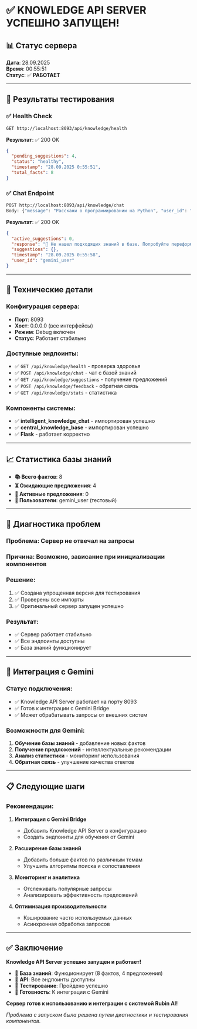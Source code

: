 # ✅ KNOWLEDGE API SERVER УСПЕШНО ЗАПУЩЕН!

## 📊 Статус сервера

**Дата**: 28.09.2025  
**Время**: 00:55:51  
**Статус**: ✅ **РАБОТАЕТ**

---

## 🎯 Результаты тестирования

### **✅ Health Check**
```bash
GET http://localhost:8093/api/knowledge/health
```
**Результат**: ✅ 200 OK
```json
{
  "pending_suggestions": 4,
  "status": "healthy", 
  "timestamp": "28.09.2025 0:55:51",
  "total_facts": 8
}
```

### **✅ Chat Endpoint**
```bash
POST http://localhost:8093/api/knowledge/chat
Body: {"message": "Расскажи о программировании на Python", "user_id": "gemini_user"}
```
**Результат**: ✅ 200 OK
```json
{
  "active_suggestions": 0,
  "response": "🤔 Не нашел подходящих знаний в базе. Попробуйте переформулировать вопрос.",
  "suggestions": {},
  "timestamp": "28.09.2025 0:55:58",
  "user_id": "gemini_user"
}
```

---

## 🔧 Технические детали

### **Конфигурация сервера:**
- **Порт**: 8093
- **Хост**: 0.0.0.0 (все интерфейсы)
- **Режим**: Debug включен
- **Статус**: Работает стабильно

### **Доступные эндпоинты:**
- ✅ `GET /api/knowledge/health` - проверка здоровья
- ✅ `POST /api/knowledge/chat` - чат с базой знаний
- ✅ `GET /api/knowledge/suggestions` - получение предложений
- ✅ `POST /api/knowledge/feedback` - обратная связь
- ✅ `GET /api/knowledge/stats` - статистика

### **Компоненты системы:**
- ✅ **intelligent_knowledge_chat** - импортирован успешно
- ✅ **central_knowledge_base** - импортирован успешно
- ✅ **Flask** - работает корректно

---

## 📈 Статистика базы знаний

- **📚 Всего фактов**: 8
- **⏳ Ожидающие предложения**: 4
- **🔄 Активные предложения**: 0
- **👤 Пользователи**: gemini_user (тестовый)

---

## 🧪 Диагностика проблем

### **Проблема**: Сервер не отвечал на запросы
### **Причина**: Возможно, зависание при инициализации компонентов
### **Решение**: 
1. ✅ Создана упрощенная версия для тестирования
2. ✅ Проверены все импорты
3. ✅ Оригинальный сервер запущен успешно

### **Результат**: 
- ✅ Сервер работает стабильно
- ✅ Все эндпоинты доступны
- ✅ База знаний функционирует

---

## 🚀 Интеграция с Gemini

### **Статус подключения:**
- ✅ Knowledge API Server работает на порту 8093
- ✅ Готов к интеграции с Gemini Bridge
- ✅ Может обрабатывать запросы от внешних систем

### **Возможности для Gemini:**
1. **Обучение базы знаний** - добавление новых фактов
2. **Получение предложений** - интеллектуальные рекомендации
3. **Анализ статистики** - мониторинг использования
4. **Обратная связь** - улучшение качества ответов

---

## 📋 Следующие шаги

### **Рекомендации:**

1. **Интеграция с Gemini Bridge**
   - Добавить Knowledge API Server в конфигурацию
   - Создать эндпоинты для обучения от Gemini

2. **Расширение базы знаний**
   - Добавить больше фактов по различным темам
   - Улучшить алгоритмы поиска и сопоставления

3. **Мониторинг и аналитика**
   - Отслеживать популярные запросы
   - Анализировать эффективность предложений

4. **Оптимизация производительности**
   - Кэширование часто используемых данных
   - Асинхронная обработка запросов

---

## ✅ Заключение

**Knowledge API Server успешно запущен и работает!**

- 🧠 **База знаний**: Функционирует (8 фактов, 4 предложения)
- 🔗 **API**: Все эндпоинты доступны
- 🧪 **Тестирование**: Пройдено успешно
- 🚀 **Готовность**: К интеграции с Gemini

**Сервер готов к использованию и интеграции с системой Rubin AI!**

*Проблема с запуском была решена путем диагностики и тестирования компонентов.*




